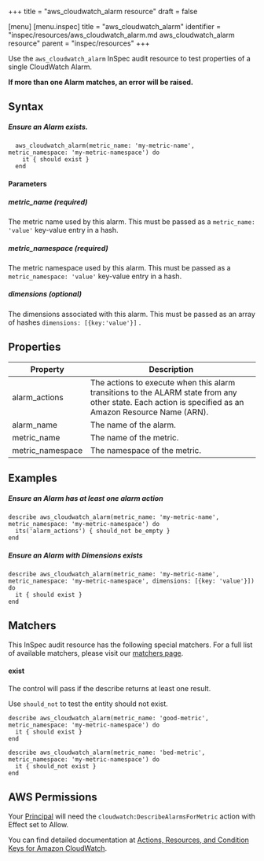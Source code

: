 +++
title = "aws_cloudwatch_alarm resource"
draft = false

[menu]
  [menu.inspec]
    title = "aws_cloudwatch_alarm"
    identifier = "inspec/resources/aws_cloudwatch_alarm.md aws_cloudwatch_alarm resource"
    parent = "inspec/resources"
+++


Use the `aws_cloudwatch_alarm` InSpec audit resource to test properties of a single CloudWatch Alarm.

**If more than one Alarm matches, an error will be raised.**

## Syntax

##### Ensure an Alarm exists.
      aws_cloudwatch_alarm(metric_name: 'my-metric-name', metric_namespace: 'my-metric-namespace') do
        it { should exist }
      end
      
#### Parameters
##### metric\_name _(required)_

The metric name used by this alarm. This must be passed as a `metric_name: 'value'` key-value entry in a hash.

##### metric\_namespace _(required)_

The metric namespace used by this alarm. This must be passed as a `metric_namespace: 'value'` key-value entry in a hash.

##### dimensions _(optional)_

The dimensions associated with this alarm. This must be passed as an array of hashes `dimensions: [{key:'value'}]` .

## Properties

|Property         | Description|
| ---             | --- |
|alarm\_actions    | The actions to execute when this alarm transitions to the ALARM state from any other state. Each action is specified as an Amazon Resource Name (ARN).  |
|alarm\_name       | The name of the alarm. |
|metric\_name      | The name of the metric. |
|metric\_namespace | The namespace of the metric. |

## Examples

##### Ensure an Alarm has at least one alarm action
    describe aws_cloudwatch_alarm(metric_name: 'my-metric-name', metric_namespace: 'my-metric-namespace') do
      its('alarm_actions') { should_not be_empty }
    end
    
##### Ensure an Alarm with Dimensions exists
    describe aws_cloudwatch_alarm(metric_name: 'my-metric-name', metric_namespace: 'my-metric-namespace', dimensions: [{key: 'value'}]) do
      it { should exist }
    end

## Matchers

This InSpec audit resource has the following special matchers. For a full list of available matchers, please visit our [matchers page](https://www.inspec.io/docs/reference/matchers/).

#### exist

The control will pass if the describe returns at least one result.

Use `should_not` to test the entity should not exist.

    describe aws_cloudwatch_alarm(metric_name: 'good-metric', metric_namespace: 'my-metric-namespace') do
      it { should exist }
    end

    describe aws_cloudwatch_alarm(metric_name: 'bed-metric', metric_namespace: 'my-metric-namespace') do
      it { should_not exist }
    end
    
## AWS Permissions

Your [Principal](https://docs.aws.amazon.com/IAM/latest/UserGuide/intro-structure.html#intro-structure-principal) will need the `cloudwatch:DescribeAlarmsForMetric` action with Effect set to Allow.

You can find detailed documentation at [Actions, Resources, and Condition Keys for Amazon CloudWatch](https://docs.aws.amazon.com/IAM/latest/UserGuide/list_amazoncloudwatch.html).
